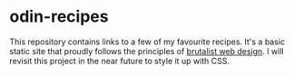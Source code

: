 # odin-recipes

This repository contains links to a few of my favourite recipes. 
It's a basic static site that proudly follows the principles of
[brutalist web design](https://brutalistwebsites.com/). I will 
revisit this project in the near future to style it up with CSS.
